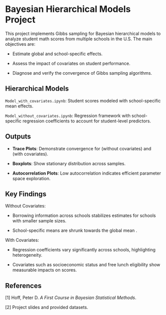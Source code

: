 # Bayesian Hierarchical Models Project

This project implements Gibbs sampling for Bayesian hierarchical models to analyze student math scores from multiple schools in the U.S. The main objectives are:

- Estimate global and school-specific effects.

- Assess the impact of covariates on student performance.

- Diagnose and verify the convergence of Gibbs sampling algorithms.

## Hierarchical Models

`Model_with_covariates.ipynb`: Student scores modeled with school-specific mean effects.

`Model_without_covariates.ipynb`: Regression framework with school-specific regression coefficients to account for student-level predictors.

## Outputs

- **Trace Plots**: Demonstrate convergence for  (without covariates) and  (with covariates).

- **Boxplots**: Show stationary distribution across samples.

- **Autocorrelation Plots**: Low autocorrelation indicates efficient parameter space exploration.

## Key Findings

Without Covariates:

- Borrowing information across schools stabilizes estimates for schools with smaller sample sizes.

- School-specific means  are shrunk towards the global mean .

With Covariates:

- Regression coefficients vary significantly across schools, highlighting heterogeneity.

- Covariates such as socioeconomic status and free lunch eligibility show measurable impacts on scores.

## References

[1] Hoff, Peter D. *A First Course in Bayesian Statistical Methods*.

[2] Project slides and provided datasets.
